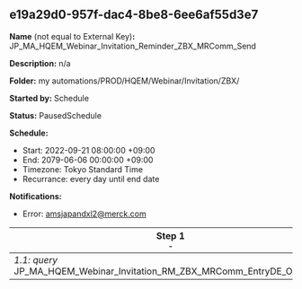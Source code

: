 ## e19a29d0-957f-dac4-8be8-6ee6af55d3e7

**Name** (not equal to External Key)**:** JP_MA_HQEM_Webinar_Invitation_Reminder_ZBX_MRComm_Send

**Description:** n/a

**Folder:** my automations/PROD/HQEM/Webinar/Invitation/ZBX/

**Started by:** Schedule

**Status:** PausedSchedule

**Schedule:**

* Start: 2022-09-21 08:00:00 +09:00
* End: 2079-06-06 00:00:00 +09:00
* Timezone: Tokyo Standard Time
* Recurrance: every day until end date

**Notifications:**

* Error: amsjapandxl2@merck.com

| Step 1<br>_<small>-</small>_ | Step 2<br>_<small>-</small>_ | Step 3<br>_<small>-</small>_ |
| --- | --- | --- |
| _1.1: query_<br>JP_MA_HQEM_Webinar_Invitation_RM_ZBX_MRComm_EntryDE_Overwrite | _2.1: query_<br>JP_MA_HQEM_Webinar_Invitation_RM_ZBX_MRCommSendHistory_Update | _3.1: journeyEntry_<br>JP_MA_HQEM_Webinar_Invitation_Reminder_ZBX_MRComm |
